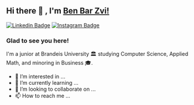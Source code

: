 ## Hi there 👋 , I'm [Ben Bar Zvi!](https://github.com/benbz1/)
[![Linkedin Badge](https://img.shields.io/badge/-LinkedIn-0e76a8?style=flat-square&logo=Linkedin&logoColor=white)](https://www.linkedin.com/in/ben-bar-zvi/)
[![Instagram Badge](https://img.shields.io/badge/-Instagram-e4405f?style=flat-square&logo=Instagram&logoColor=white)](https://www.instagram.com/benbarzvi/)

### Glad to see you here!

I'm a junior at Brandeis University 🏛 studying Computer Science, Applied Math, and minoring in Business 🎓.
- 👀 I’m interested in ...
- 🌱 I’m currently learning ...
- 💞️ I’m looking to collaborate on ...
- 📫 How to reach me ...

<!---
benbz1/benbz1 is a ✨ special ✨ repository because its `README.md` (this file) appears on your GitHub profile.
You can click the Preview link to take a look at your changes.
--->
